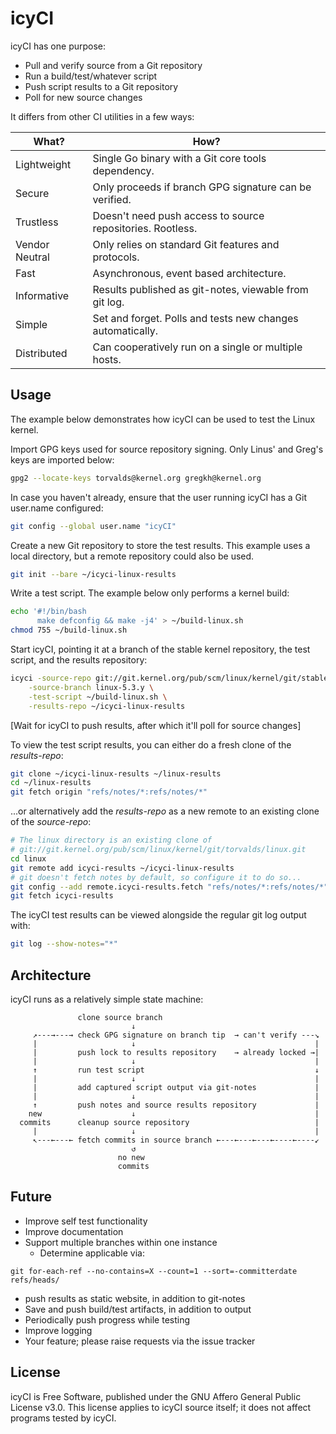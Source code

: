 icyCI
=====

icyCI has one purpose:
- Pull and verify source from a Git repository
- Run a build/test/whatever script
- Push script results to a Git repository
- Poll for new source changes

It differs from other CI utilities in a few ways:

| What?          | How?                                                        |
| -------------- | ----------------------------------------------------------- |
| Lightweight    | Single Go binary with a Git core tools dependency.          |
| Secure         | Only proceeds if branch GPG signature can be verified.      |
| Trustless      | Doesn't need push access to source repositories. Rootless.  |
| Vendor Neutral | Only relies on standard Git features and protocols.         |
| Fast           | Asynchronous, event based architecture.                     |
| Informative    | Results published as git-notes, viewable from git log.      |
| Simple         | Set and forget. Polls and tests new changes automatically.  |
| Distributed    | Can cooperatively run on a single or multiple hosts.        |


Usage
-----

The example below demonstrates how icyCI can be used to test the Linux kernel.

Import GPG keys used for source repository signing. Only Linus' and Greg's keys
are imported below:
```sh
gpg2 --locate-keys torvalds@kernel.org gregkh@kernel.org
```

In case you haven't already, ensure that the user running icyCI has a Git
user.name configured:
```sh
git config --global user.name "icyCI"
```

Create a new Git repository to store the test results. This example uses a local
directory, but a remote repository could also be used.
```sh
git init --bare ~/icyci-linux-results
```

Write a test script. The example below only performs a kernel build:
```sh
echo '#!/bin/bash
      make defconfig && make -j4' > ~/build-linux.sh
chmod 755 ~/build-linux.sh
```

Start icyCI, pointing it at a branch of the stable kernel repository, the test
script, and the results repository:
```sh
icyci -source-repo git://git.kernel.org/pub/scm/linux/kernel/git/stable/linux.git \
	-source-branch linux-5.3.y \
	-test-script ~/build-linux.sh \
	-results-repo ~/icyci-linux-results
```

[Wait for icyCI to push results, after which it'll poll for source changes]

To view the test script results, you can either do a fresh clone of the
*results-repo*:
```sh
git clone ~/icyci-linux-results ~/linux-results
cd ~/linux-results
git fetch origin "refs/notes/*:refs/notes/*"
```

...or alternatively add the *results-repo* as a new remote to an existing clone
of the *source-repo*:
```sh
# The linux directory is an existing clone of
# git://git.kernel.org/pub/scm/linux/kernel/git/torvalds/linux.git
cd linux
git remote add icyci-results ~/icyci-linux-results
# git doesn't fetch notes by default, so configure it to do so...
git config --add remote.icyci-results.fetch "refs/notes/*:refs/notes/*"
git fetch icyci-results
```

The icyCI test results can be viewed alongside the regular git log output with:
```sh
git log --show-notes="*"
```


Architecture
------------

icyCI runs as a relatively simple state machine:
```
               clone source branch
                           ↓
     ↗---→---→ check GPG signature on branch tip  → can't verify ---↘
     |                     ↓                                        |
     |         push lock to results repository    → already locked →|
     |                     ↓                                        |
     ↑         run test script                                      ↓
     |                     ↓                                        |
     |         add captured script output via git-notes             |
     |                     ↓                                        |
     ↑         push notes and source results repository             |
    new                    ↓                                        |
  commits      cleanup source repository                            |
     |                     ↓                                        |
     ↖---←---← fetch commits in source branch ←---←---←---←----←----↙
                           ↺
                        no new
                        commits
```


Future
------

- Improve self test functionality
- Improve documentation
- Support multiple branches within one instance
  - Determine applicable via:
```
git for-each-ref --no-contains=X --count=1 --sort=-committerdate refs/heads/
```
- push results as static website, in addition to git-notes
- Save and push build/test artifacts, in addition to output
- Periodically push progress while testing
- Improve logging
- Your feature; please raise requests via the issue tracker


License
-------

icyCI is Free Software, published under the GNU Affero General Public License
v3.0.
This license applies to icyCI source itself; it does not affect programs tested
by icyCI.
